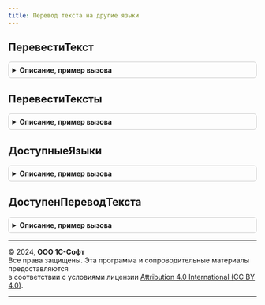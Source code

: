 ```yaml
---
title: Перевод текста на другие языки
---
```



## ПеревестиТекст
<details style="margin: 1em 0; padding: 0.5em; border: 1px solid #ccc; border-radius: 6px;">

<summary style="font-weight: bold; cursor: pointer;">Описание, пример вызова</summary>

```bsl

// Переводит текст на другой язык с использованием сервиса перевода текста.
//
// Параметры:
//  Текст        - Строка - произвольный текст.
//  ЯзыкПеревода - Строка - код языка в формате ISO 639-1, на который выполняется перевод.
//                          Например, "en".
//                          Если не указан, то перевод выполняется на текущий язык.
//  ИсходныйЯзык - Строка - код языка в формате ISO 639-1, с которого выполняется перевод.
//                          Например, "ru".
//                          Если не указан, то язык будет установлен сервисом перевода текста.
//
// Возвращаемое значение:
//  Строка
//
Функция ПеревестиТекст(Текст, ЯзыкПеревода = Неопределено, ИсходныйЯзык = Неопределено) Экспорт
```

Пример вызова
```bsl
Результат = ПереводТекстаНаДругиеЯзыки.ПеревестиТекст(Текст, ЯзыкПеревода, ИсходныйЯзык);
```
</details>

## ПеревестиТексты
<details style="margin: 1em 0; padding: 0.5em; border: 1px solid #ccc; border-radius: 6px;">

<summary style="font-weight: bold; cursor: pointer;">Описание, пример вызова</summary>

```bsl

// Переводит тексты на другой язык с использованием сервиса перевода текста.
//
// Параметры:
//  Тексты - Массив из Строка - произвольные тексты.
//  ЯзыкПеревода - Строка - код языка в формате ISO 639-1, на который выполняется перевод.
//                          Например, "en".
//                          Если не указан, то перевод выполняется на текущий язык.
//  ИсходныйЯзык - Строка - код языка в формате ISO 639-1, с которого выполняется перевод.
//                          Например, "ru".
//                          Если не указан, то язык будет установлен сервисом перевода текста.
//
// Возвращаемое значение:
//  Соответствие из КлючИЗначение:
//   * Ключ     - Строка - текст;
//   * Значение - Строка - перевод.
//
Функция ПеревестиТексты(Тексты, ЯзыкПеревода = Неопределено, ИсходныйЯзык = Неопределено) Экспорт
```

Пример вызова
```bsl
Результат = ПереводТекстаНаДругиеЯзыки.ПеревестиТексты(Тексты, ЯзыкПеревода, ИсходныйЯзык);
```
</details>

## ДоступныеЯзыки
<details style="margin: 1em 0; padding: 0.5em; border: 1px solid #ccc; border-radius: 6px;">

<summary style="font-weight: bold; cursor: pointer;">Описание, пример вызова</summary>

```bsl

// Возвращает список языков, поддерживаемых сервисом перевода текста.
//
// Возвращаемое значение:
//  СписокЗначений:
//   * Значение - код языка;
//   * Представление - представление языка.
//
Функция ДоступныеЯзыки() Экспорт
```

Пример вызова
```bsl
Результат = ПереводТекстаНаДругиеЯзыки.ДоступныеЯзыки() 
```
</details>

## ДоступенПереводТекста
<details style="margin: 1em 0; padding: 0.5em; border: 1px solid #ccc; border-radius: 6px;">

<summary style="font-weight: bold; cursor: pointer;">Описание, пример вызова</summary>

```bsl

// Возвращает Истина, если включена настройка автоперевода текста на другие языки.
//
// Возвращаемое значение:
//  Булево
//
Функция ДоступенПереводТекста() Экспорт
```

Пример вызова
```bsl
Результат = ПереводТекстаНаДругиеЯзыки.ДоступенПереводТекста() 
```
</details>

---

© 2024, **ООО 1С-Софт**  
Все права защищены. Эта программа и сопроводительные материалы предоставляются  
в соответствии с условиями лицензии [Attribution 4.0 International (CC BY 4.0)](https://creativecommons.org/licenses/by/4.0/legalcode).

---
